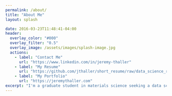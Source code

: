 ```yaml
---
permalink: /about/
title: "About Me"
layout: splash

date: 2016-03-23T11:48:41-04:00
header:
  overlay_color: "#000"
  overlay_filter: "0.5"
  overlay_image: /assets/images/splash-image.jpg
  actions:
    - label: "Contact Me"
      url: "https://www.linkedin.com/in/jeremy-thaller"
    - label: "My Resume"
      url: "https://github.com/jthaller/short_resume/raw/data_science_resume/THALLER_resume.pdf"
    - label: "My Portfolio"
      url: "https://jeremythaller.com"
excerpt: "I'm a graduate student in materials science seeking a data science job in NYC upon graduation in September."
---
```


